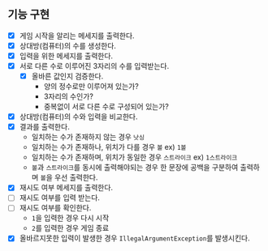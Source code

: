 ## 기능 구현

- [x] 게임 시작을 알리는 메세지를 출력한다.
- [x] 상대방(컴퓨터)의 수를 생성한다.
- [x] 입력을 위한 메세지를 출력한다.
- [x] 서로 다른 수로 이루어진 3자리의 수를 입력받는다.
    - [x] 올바른 값인지 검증한다.
        - 양의 정수로만 이루어져 있는가?
        - 3자리의 수인가?
        - 중복없이 서로 다른 수로 구성되어 있는가?
- [x] 상대방(컴퓨터)의 수와 입력을 비교한다.
- [x] 결과를 출력한다.
    - 일치하는 수가 존재하지 않는 경우 `낫싱`
    - 일치하는 수가 존재하나, 위치가 다를 경우 `볼` ex) `1볼`
    - 일치하는 수가 존재하며, 위치가 동일한 경우 `스트라이크` ex) `1스트라이크`
    - `볼`과 `스트라이크`를 동시에 출력해야되는 경우 한 문장에 공백을 구분하여 출력하며 `볼`을 우선 출력한다.
- [x] 재시도 여부 메세지를 출력한다.
- [ ] 재시도 여부를 입력 받는다.
- [ ] 재시도 여부를 확인한다.
    - `1`을 입력한 경우 다시 시작
    - `2`를 입력한 경우 게임 종료
-[x] 올바르지못한 입력이 발생한 경우 `IllegalArgumentException`를 발생시킨다.